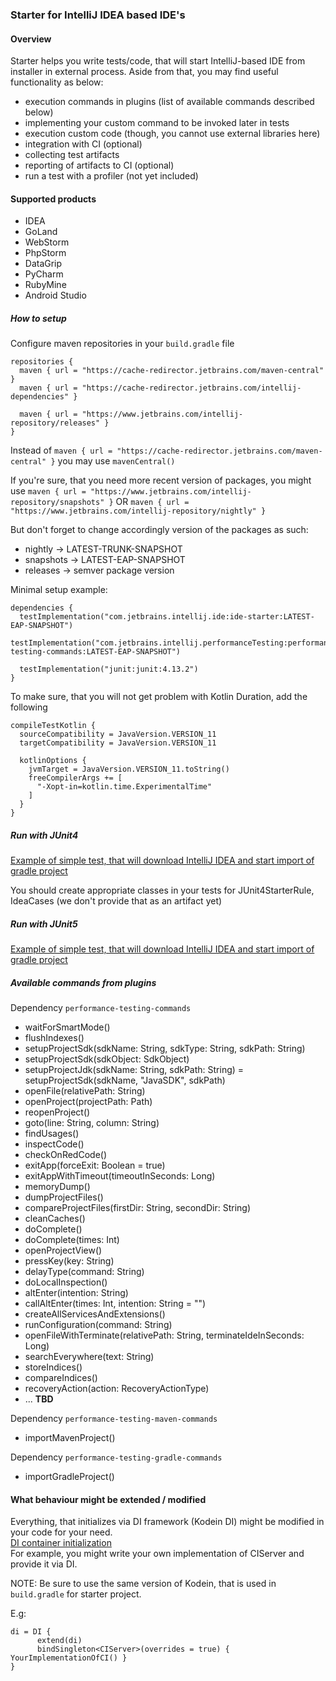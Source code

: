 ### Starter for IntelliJ IDEA based IDE's

#### Overview

Starter helps you write tests/code, that will start IntelliJ-based IDE from installer in external process.
Aside from that, you may find useful functionality as below:

* execution commands in plugins (list of available commands described below)
* implementing your custom command to be invoked later in tests
* execution custom code (though, you cannot use external libraries here)
* integration with CI (optional)
* collecting test artifacts
* reporting of artifacts to CI (optional)
* run a test with a profiler (not yet included)

#### Supported products

* IDEA
* GoLand
* WebStorm
* PhpStorm
* DataGrip
* PyCharm
* RubyMine
* Android Studio

##### How to setup

Configure maven repositories in your `build.gradle` file

```
repositories {
  maven { url = "https://cache-redirector.jetbrains.com/maven-central" }
  maven { url = "https://cache-redirector.jetbrains.com/intellij-dependencies" }

  maven { url = "https://www.jetbrains.com/intellij-repository/releases" }
}
```

Instead of `maven { url = "https://cache-redirector.jetbrains.com/maven-central" }` you may use `mavenCentral()`

If you're sure, that you need more recent version of packages, you might use
`maven { url = "https://www.jetbrains.com/intellij-repository/snapshots" }`
OR
`maven { url = "https://www.jetbrains.com/intellij-repository/nightly" }`

But don't forget to change accordingly version of the packages as such:

* nightly -> LATEST-TRUNK-SNAPSHOT
* snapshots -> LATEST-EAP-SNAPSHOT
* releases -> semver package version

Minimal setup example:

```
dependencies {
  testImplementation("com.jetbrains.intellij.ide:ide-starter:LATEST-EAP-SNAPSHOT")
  testImplementation("com.jetbrains.intellij.performanceTesting:performance-testing-commands:LATEST-EAP-SNAPSHOT")
  
  testImplementation("junit:junit:4.13.2")
}
```

To make sure, that you will not get problem with Kotlin Duration, add the following

```
compileTestKotlin {
  sourceCompatibility = JavaVersion.VERSION_11
  targetCompatibility = JavaVersion.VERSION_11

  kotlinOptions {
    jvmTarget = JavaVersion.VERSION_11.toString()
    freeCompilerArgs += [
      "-Xopt-in=kotlin.time.ExperimentalTime"
    ]
  }
}

```

##### Run with JUnit4

[Example of simple test, that will download IntelliJ IDEA and start import of gradle project](https://github.com/JetBrains/intellij-ide-starter/tree/master/testSrc/com/intellij/ide/starter/tests/examples/junit4)

You should create appropriate classes in your tests for JUnit4StarterRule, IdeaCases (we don't provide that as an artifact yet)

##### Run with JUnit5

[Example of simple test, that will download IntelliJ IDEA and start import of gradle project](https://github.com/JetBrains/intellij-ide-starter/tree/master/testSrc/com/intellij/ide/starter/tests/examples/junit5)

##### Available commands from plugins

Dependency `performance-testing-commands`

- waitForSmartMode()
- flushIndexes()
- setupProjectSdk(sdkName: String, sdkType: String, sdkPath: String)
- setupProjectSdk(sdkObject: SdkObject)
- setupProjectJdk(sdkName: String, sdkPath: String) = setupProjectSdk(sdkName, "JavaSDK", sdkPath)
- openFile(relativePath: String)
- openProject(projectPath: Path)
- reopenProject()
- goto(line: String, column: String)
- findUsages()
- inspectCode()
- checkOnRedCode()
- exitApp(forceExit: Boolean = true)
- exitAppWithTimeout(timeoutInSeconds: Long)
- memoryDump()
- dumpProjectFiles()
- compareProjectFiles(firstDir: String, secondDir: String)
- cleanCaches()
- doComplete()
- doComplete(times: Int)
- openProjectView()
- pressKey(key: String)
- delayType(command: String)
- doLocalInspection()
- altEnter(intention: String)
- callAltEnter(times: Int, intention: String = "")
- createAllServicesAndExtensions()
- runConfiguration(command: String)
- openFileWithTerminate(relativePath: String, terminateIdeInSeconds: Long)
- searchEverywhere(text: String)
- storeIndices()
- compareIndices()
- recoveryAction(action: RecoveryActionType)
- ... **TBD**

Dependency `performance-testing-maven-commands`

- importMavenProject()

Dependency `performance-testing-gradle-commands`

- importGradleProject()

#### What behaviour might be extended / modified

Everything, that initializes via DI framework (Kodein DI) might be modified in your code for your need.   
[DI container initialization](https://github.com/JetBrains/intellij-community/blob/master/tools/intellij.ide.starter/src/com/intellij/ide/starter/di/diContainer.kt)  
For example, you might write your own implementation of CIServer and provide it via DI.

NOTE: Be sure to use the same version of Kodein, that is used in `build.gradle` for starter project.

E.g:

```
di = DI {
      extend(di)
      bindSingleton<CIServer>(overrides = true) { YourImplementationOfCI() }
}
```